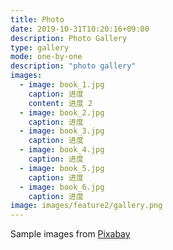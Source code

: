 ```yaml
---
title: Photo
date: 2019-10-31T10:20:16+09:00
description: Photo Gallery
type: gallery
mode: one-by-one
description: "photo gallery"
images:
  - image: book_1.jpg
    caption: 进度
    content: 进度 2
  - image: book_2.jpg
    caption: 进度
  - image: book_3.jpg
    caption: 进度
  - image: book_4.jpg
    caption: 进度
  - image: book_5.jpg
    caption: 进度
  - image: book_6.jpg
    caption: 进度
image: images/feature2/gallery.png
---
```


Sample images from [Pixabay](https://pixabay.com)
